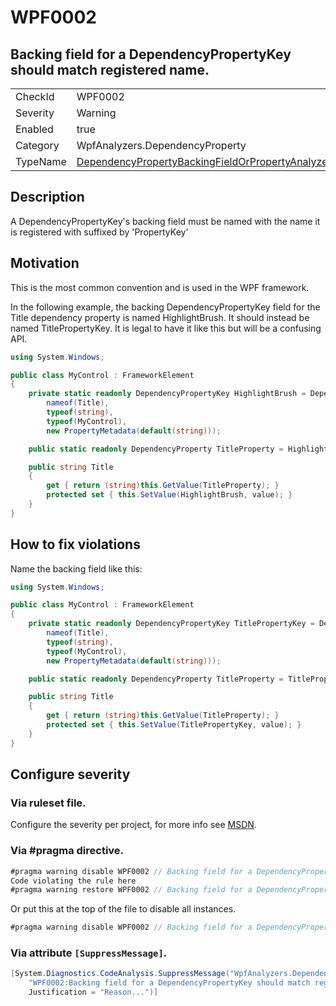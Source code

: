 # WPF0002
## Backing field for a DependencyPropertyKey should match registered name.

<!-- start generated table -->
<table>
<tr>
  <td>CheckId</td>
  <td>WPF0002</td>
</tr>
<tr>
  <td>Severity</td>
  <td>Warning</td>
</tr>
<tr>
  <td>Enabled</td>
  <td>true</td>
</tr>
<tr>
  <td>Category</td>
  <td>WpfAnalyzers.DependencyProperty</td>
</tr>
<tr>
  <td>TypeName</td>
  <td><a href="https://github.com/DotNetAnalyzers/WpfAnalyzers/blob/master/WpfAnalyzers.Analyzers/NodeAnalyzers/DependencyPropertyBackingFieldOrPropertyAnalyzer.cs">DependencyPropertyBackingFieldOrPropertyAnalyzer</a></td>
</tr>
</table>
<!-- end generated table -->

## Description

A DependencyPropertyKey's backing field must be named with the name it is registered with suffixed by 'PropertyKey'

## Motivation

This is the most common convention and is used in the WPF framework.

In the following example, the backing DependencyPropertyKey field for the Title dependency property is named HighlightBrush. It should instead be named TitlePropertyKey.
It is legal to have it like this but will be a confusing API.

```C#
using System.Windows;

public class MyControl : FrameworkElement
{
    private static readonly DependencyPropertyKey HighlightBrush = DependencyProperty.RegisterReadOnly(
        nameof(Title),
        typeof(string),
        typeof(MyControl),
        new PropertyMetadata(default(string)));

    public static readonly DependencyProperty TitleProperty = HighlightBrush.DependencyProperty;

    public string Title
    {
        get { return (string)this.GetValue(TitleProperty); }
        protected set { this.SetValue(HighlightBrush, value); }
    }
}
```

## How to fix violations

Name the backing field like this:

```C#
using System.Windows;

public class MyControl : FrameworkElement
{
    private static readonly DependencyPropertyKey TitlePropertyKey = DependencyProperty.RegisterReadOnly(
        nameof(Title),
        typeof(string),
        typeof(MyControl),
        new PropertyMetadata(default(string)));

    public static readonly DependencyProperty TitleProperty = TitlePropertyKey.DependencyProperty;

    public string Title
    {
        get { return (string)this.GetValue(TitleProperty); }
        protected set { this.SetValue(TitlePropertyKey, value); }
    }
}
```

<!-- start generated config severity -->
## Configure severity

### Via ruleset file.

Configure the severity per project, for more info see [MSDN](https://msdn.microsoft.com/en-us/library/dd264949.aspx).

### Via #pragma directive.
```C#
#pragma warning disable WPF0002 // Backing field for a DependencyPropertyKey should match registered name.
Code violating the rule here
#pragma warning restore WPF0002 // Backing field for a DependencyPropertyKey should match registered name.
```

Or put this at the top of the file to disable all instances.
```C#
#pragma warning disable WPF0002 // Backing field for a DependencyPropertyKey should match registered name.
```

### Via attribute `[SuppressMessage]`.

```C#
[System.Diagnostics.CodeAnalysis.SuppressMessage("WpfAnalyzers.DependencyProperty", 
    "WPF0002:Backing field for a DependencyPropertyKey should match registered name.", 
    Justification = "Reason...")]
```
<!-- end generated config severity -->